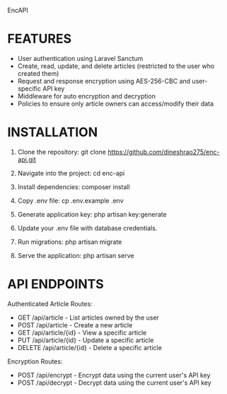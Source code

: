 EncAPI 

FEATURES
========
* User authentication using Laravel Sanctum
* Create, read, update, and delete articles (restricted to the user who created them)
* Request and response encryption using AES-256-CBC and user-specific API key
* Middleware for auto encryption and decryption
* Policies to ensure only article owners can access/modify their data

INSTALLATION
============
1. Clone the repository:
   git clone https://github.com/dineshrao275/enc-api.git

2. Navigate into the project:
   cd enc-api

3. Install dependencies:
   composer install

4. Copy .env file:
   cp .env.example .env

5. Generate application key:
   php artisan key:generate

6. Update your .env file with database credentials.

7. Run migrations:
   php artisan migrate

8. Serve the application:
   php artisan serve



API ENDPOINTS
=============

Authenticated Article Routes:
* GET /api/article - List articles owned by the user
* POST /api/article - Create a new article
* GET /api/article/{id} - View a specific article
* PUT /api/article/{id} - Update a specific article
* DELETE /api/article/{id} - Delete a specific article

Encryption Routes:
* POST /api/encrypt - Encrypt data using the current user's API key
* POST /api/decrypt - Decrypt data using the current user's API key
